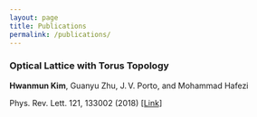 ```yaml
---
layout: page
title: Publications
permalink: /publications/
---
```


### Optical Lattice with Torus Topology
__Hwanmun Kim__, Guanyu Zhu, J. V. Porto, and Mohammad Hafezi

Phys. Rev. Lett. 121, 133002 (2018) [[Link]](https://journals.aps.org/prl/abstract/10.1103/PhysRevLett.121.133002)
